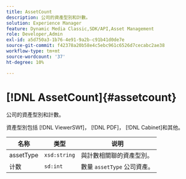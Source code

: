 ```yaml
---
title: AssetCount
description: 公司的資產型別和計數。
solution: Experience Manager
feature: Dynamic Media Classic,SDK/API,Asset Management
role: Developer,Admin
exl-id: a5d750a3-1b76-4e91-9a2b-c91b41d0de7e
source-git-commit: f42378a20b58e4c5ebc961c6526d7cecabc2ae38
workflow-type: tm+mt
source-wordcount: '37'
ht-degree: 10%

---
```


# [!DNL AssetCount]{#assetcount}

公司的資產型別和計數。

資產型別包括 [!DNL ViewerSWf]， [!DNL PDF]， [!DNL Cabinet]和其他。

| 名称 | 类型 | 说明 |
|---|---|---|
| assetType | `xsd:string` | 與計數相關聯的資產型別。 |
| 计数 | `sd:int` | 數量 `assetType` 公司資產。 |
